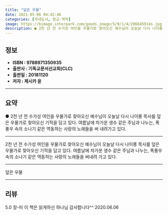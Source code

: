 ```yaml
---
title: "덮은 우물"
date: 2021-05-06 04:42:46
categories: [국내도서, 종교-역학]
image: https://bimage.interpark.com/goods_image/5/9/1/4/296645914s.jpg
description: ● 2천 년 전 수가성 여인을 우물가로 찾아오신 예수님이 오늘날 다시 나이롱 목사를 덮은 우물가로 찾아오신 기적을 담고 있다. 여름날에 차가운 생수 같은 주님과 나누는, 폭풍우 속의 소나기 같은 역동하는 사랑의 노래들을 써 내려가고 있다.
---
```


## **정보**

- **ISBN : 9788971350935**
- **출판사 : 기독교문서선교회(CLC)**
- **출판일 : 20181120**
- **저자 : 제시카 윤**

------



## **요약**

●  2천 년 전 수가성 여인을 우물가로 찾아오신 예수님이 오늘날 다시 나이롱 목사를 덮은 우물가로 찾아오신 기적을 담고 있다. 여름날에 차가운 생수 같은 주님과 나누는, 폭풍우 속의 소나기 같은 역동하는 사랑의 노래들을 써 내려가고 있다.

------

2천 년 전 수가성 여인을 우물가로 찾아오신 예수님이 오늘날 다시 나이롱 목사를 덮은 우물가로 찾아오신 기적을 담고 있다. 여름날에 차가운 생수 같은 주님과 나누는, 폭풍우 속의 소나기 같은 역동하는 사랑의 노래들을 써내려 가고 있다.

------


덮은 우물 

------


## **리뷰** 

5.0 장-미 이 책은 읽게하신 하나님 감사합니다^^ 2020.06.06 <br/>
